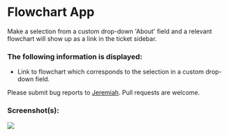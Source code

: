 # Flowchart App

Make a selection from a custom drop-down 'About' field and a relevant flowchart will show up as a link in the ticket sidebar. 

### The following information is displayed:

* Link to flowchart which corresponds to the selection in a custom drop-down field.

Please submit bug reports to [Jeremiah](https://github.com/jeremiahcurrier). Pull requests are welcome.

### Screenshot(s):

![](http://g.recordit.co/bRp1tclOfB.gif)